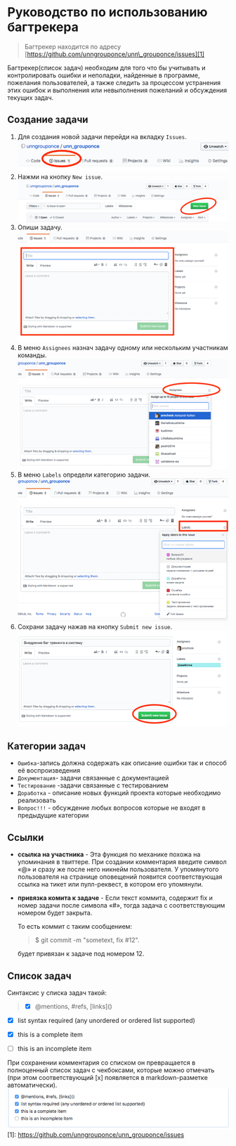 # Руководство по использованию багтрекера
> Багтрекер находится по адресу [https://github.com/unngrouponce/unn\_grouponce/issues][1]

Багтрекер(список задач) необходим для того что бы учитывать и контролировать ошибки и неполадки, найденные в программе, пожелания пользователей, а также следить за процессом устранения этих ошибок и выполнения или невыполнения пожеланий и обсуждения текущих задач.
## Создание задачи
1. Для создания новой задачи перейди на вкладку `Issues`.
	![](./data/issue-1.png)
2. Нажми на кнопку `New issue`.
	![](./data/issue-2.png)
3. Опиши задачу.
	![](./data/issue-3.png)
4. В меню `Assignees` назнач задачу одному или нескольким участникам команды.
	![](./data/issue-4.png)
5. В меню `Labels` определи категорию задачи.
	![](./data/issue-5.png)
6. Сохрани задачу нажав на кнопку `Submit new issue`.
	![](./data/issue-6.png)

## Категории задач
- `Ошибка`-запись должна содержать как описание ошибки так и способ её воспроизведения
- `Документация`- задачи связанные с документацией 
- `Тестирование` -задачи связанные с тестированием
- `Доработка` - описание новых функций проекта которые необходимо реализовать
- `Вопрос!!!` - обсуждение любых вопросов которые не входят в предыдущие категории

## Ссылки
-  **ссылка на участника** - Эта функция по механике похожа на упоминания в твиттере. При создании комментария введите символ «@» и сразу же после него никнейм пользователя. У упомянутого пользователя на странице оповещений появится соответствующая ссылка на тикет или пулл-реквест, в котором его упомянули.
- **привязка комита к задаче** - Если текст коммита, содержит fix и номер задачи после символа «#», тогда задача с соответствующим номером будет закрыта.

	То есть коммит с таким сообщением:
	>$ git commit -m "sometext, fix #12". 

	будет привязан к задаче под номером 12.

## Список задач
Синтаксис у списка задач такой:
>- [x] @mentions, #refs, \[links]()
- [x] list syntax required (any unordered or ordered list supported)
- [x] this is a complete item
- [ ] this is an incomplete item


При сохранении комментария со списком он превращается в полноценный список задач с чекбоксами, которые можно отмечать (при этом соответствующий [x] появляется в markdown-разметке автоматически). 
![](./data/issue-7.png)
[1]:	https://github.com/unngrouponce/unn_grouponce/issues
